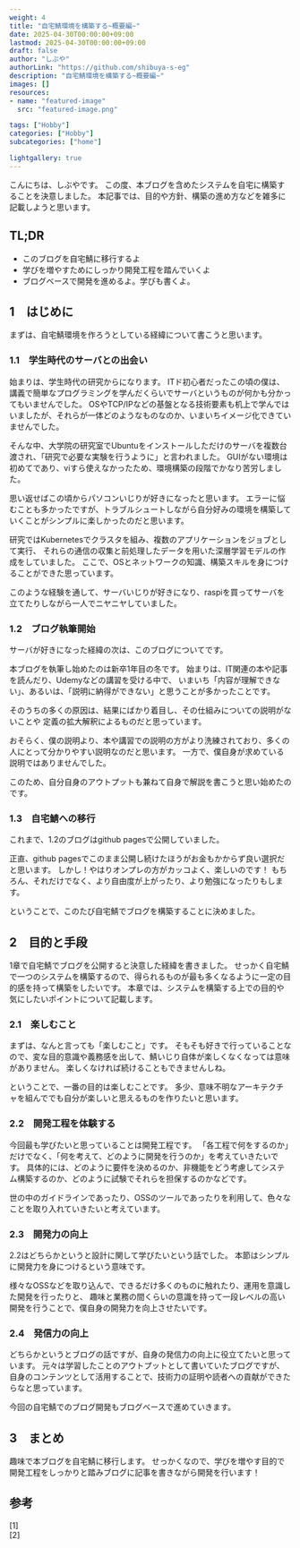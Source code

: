 ```yaml
---
weight: 4
title: "自宅鯖環境を構築する~概要編~"
date: 2025-04-30T00:00:00+09:00
lastmod: 2025-04-30T00:00:00+09:00
draft: false
author: "しぶや"
authorLink: "https://github.com/shibuya-s-eg"
description: "自宅鯖環境を構築する~概要編~"
images: []
resources:
- name: "featured-image"
  src: "featured-image.png"

tags: ["Hobby"]
categories: ["Hobby"]
subcategories: ["home"]

lightgallery: true
---
```


<!--
Todo:
- TLDR

-->


こんにちは、しぶやです。
この度、本ブログを含めたシステムを自宅に構築することを決意しました。
本記事では、目的や方針、構築の進め方などを雑多に記載しようと思います。


## TL;DR

* このブログを自宅鯖に移行するよ
* 学びを増やすためにしっかり開発工程を踏んでいくよ
* ブログベースで開発を進めるよ。学びも書くよ。

## 1　はじめに

まずは、自宅鯖環境を作ろうとしている経緯について書こうと思います。

### 1.1　学生時代のサーバとの出会い

始まりは、学生時代の研究からになります。
ITド初心者だったこの頃の僕は、講義で簡単なプログラミングを学んだくらいでサーバというものが何かも分かってもいませんでした。
OSやTCP/IPなどの基盤となる技術要素も机上で学んではいましたが、それらが一体どのようなものなのか、いまいちイメージ化できていませんでした。

そんな中、大学院の研究室でUbuntuをインストールしただけのサーバを複数台渡され、「研究で必要な実験を行うように」と言われました。
GUIがない環境は初めてであり、viすら使えなかったため、環境構築の段階でかなり苦労しました。

思い返せばこの頃からパソコンいじりが好きになったと思います。
エラーに悩むことも多かったですが、トラブルシュートしながら自分好みの環境を構築していくことがシンプルに楽しかったのだと思います。

研究ではKubernetesでクラスタを組み、複数のアプリケーションをジョブとして実行、
それらの通信の収集と前処理したデータを用いた深層学習モデルの作成をしていました。
ここで、OSとネットワークの知識、構築スキルを身につけることができた思っています。

このような経験を通して、サーバいじりが好きになり、raspiを買ってサーバを立てたりしながら一人でニヤニヤしていました。

### 1.2　ブログ執筆開始

サーバが好きになった経緯の次は、このブログについてです。

本ブログを執筆し始めたのは新卒1年目の冬です。
始まりは、IT関連の本や記事を読んだり、Udemyなどの講習を受ける中で、
いまいち「内容が理解できない」、あるいは、「説明に納得ができない」と思うことが多かったことです。

そのうちの多くの原因は、結果にばかり着目し、その仕組みについての説明がないことや
定義の拡大解釈によるものだと思っています。

おそらく、僕の説明より、本や講習での説明の方がより洗練されており、多くの人にとって分かりやすい説明なのだと思います。
一方で、僕自身が求めている説明ではありませんでした。

このため、自分自身のアウトプットも兼ねて自身で解説を書こうと思い始めたのです。

### 1.3　自宅鯖への移行

これまで、1.2のブログはgithub pagesで公開していました。

正直、github pagesでこのまま公開し続けたほうがお金もかからず良い選択だと思います。
しかし！やはりオンプレの方がカッコよく、楽しいのです！
もちろん、それだけでなく、より自由度が上がったり、より勉強になったりもします。

ということで、このたび自宅鯖でブログを構築することに決めました。

## 2　目的と手段

1章で自宅鯖でブログを公開すると決意した経緯を書きました。
せっかく自宅鯖で一つのシステムを構築するので、得られるものが最も多くなるように一定の目的感を持って構築をしたいです。
本章では、システムを構築する上での目的や気にしたいポイントについて記載します。

### 2.1　楽しむこと

まずは、なんと言っても「楽しむこと」です。
そもそも好きで行っていることなので、変な目的意識や義務感を出して、鯖いじり自体が楽しくなくなっては意味がありません。
楽しくなければ続けることもできませんしね。

ということで、一番の目的は楽しむことです。
多少、意味不明なアーキテクチャを組んででも自分が楽しいと思えるものを作りたいと思います。

### 2.2　開発工程を体験する

今回最も学びたいと思っていることは開発工程です。
「各工程で何をするのか」だけでなく、「何を考えて、どのように開発を行うのか」を考えていきたいです。
具体的には、どのように要件を決めるのか、非機能をどう考慮してシステム構築するのか、どのように試験でそれらを担保するのかなどです。

世の中のガイドラインであったり、OSSのツールであったりを利用して、色々なことを取り入れていきたいと考えています。

### 2.3　開発力の向上

2.2はどちらかというと設計に関して学びたいという話でした。
本節はシンプルに開発力を身につけるという意味です。

様々なOSSなどを取り込んで、できるだけ多くのものに触れたり、運用を意識した開発を行ったりと、
趣味と業務の間くらいの意識を持って一段レベルの高い開発を行うことで、僕自身の開発力を向上させたいです。


### 2.4　発信力の向上

どちらかというとブログの話ですが、自身の発信力の向上に役立てたいと思っています。
元々は学習したことのアウトプットとして書いていたブログですが、自身のコンテンツとして活用することで、技術力の証明や読者への貢献ができたらなと思っています。

今回の自宅鯖でのブログ開発もブログベースで進めていきます。

## 3　まとめ

趣味で本ブログを自宅鯖に移行します。
せっかくなので、学びを増やす目的で開発工程をしっかりと踏みブログに記事を書きながら開発を行います！

## 参考

[1] []()\
[2]
